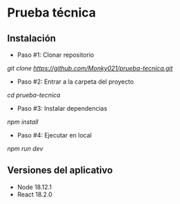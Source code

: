 # Prueba técnica


## Instalación 

- Paso #1: Clonar repositorio 

*git clone https://github.com/Monky021/prueba-tecnica.git*
- Paso #2: Entrar a la carpeta del proyecto 

*cd prueba-tecnica*
- Paso #3: Instalar dependencias

*npm install*

- Paso #4: Ejecutar en local

*npm run dev*




## Versiones del aplicativo

- Node 18.12.1
- React 18.2.0

